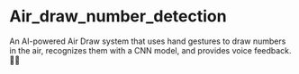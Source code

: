 # Air_draw_number_detection
An AI-powered Air Draw system that uses hand gestures to draw numbers in the air, recognizes them with a CNN model, and provides voice feedback. 🎨🤖
